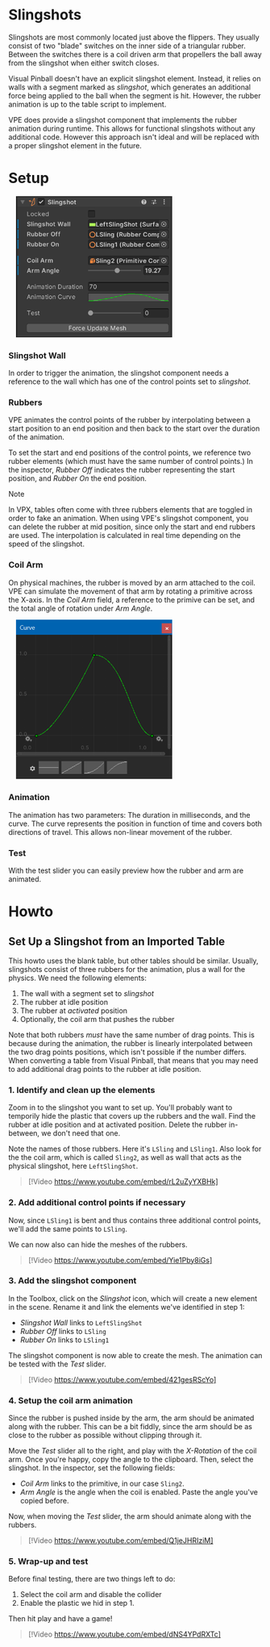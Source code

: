 # Slingshots

Slingshots are most commonly located just above the flippers. They usually consist of two "blade" switches on the inner side of a triangular rubber. Between the switches there is a coil driven arm that propellers the ball away from the slingshot when either switch closes.

Visual Pinball doesn't have an explicit slingshot element. Instead, it relies on walls with a segment marked as *slingshot*, which generates an additional force being applied to the ball when the segment is hit. However, the rubber animation is up to the table script to implement.

VPE does provide a slingshot component that implements the rubber animation during runtime. This allows for functional slingshots without any additional code. However this approach isn't ideal and will be replaced with a proper slingshot element in the future.


# Setup

<img src="slingshot-inspector.png" width="310" alt="Slingshot Inspector" class="img-responsive pull-right" style="margin-left: 15px"/>

### Slingshot Wall

In order to trigger the animation, the slingshot component needs a reference to the wall which has one of the control points set to *slingshot*. 

### Rubbers

VPE animates the control points of the rubber by interpolating between a start position to an end position and then back to the start over the duration of the animation. 

To set the start and end positions of the control points, we reference two rubber elements (which must have the same number of control points.) In the inspector, *Rubber Off* indicates the rubber representing the start position, and *Rubber On* the end position.

> [!NOTE]
> In VPX, tables often come with three rubbers elements that are toggled in order to fake an animation. When using VPE's slingshot component, you can delete the rubber at mid position, since only the start and end rubbers are used. The interpolation is calculated in real time depending on the speed of the slingshot.

### Coil Arm

On physical machines, the rubber is moved by an arm attached to the coil. VPE can simulate the movement of that arm by rotating a primitive across the X-axis. In the *Coil Arm* field, a reference to the primive can be set, and the total angle of rotation under *Arm Angle*.

<img src="slingshot-curve.png" width="310" alt="Slingshot Animation Curve" class="img-responsive pull-right" style="margin-left: 15px"/>

### Animation

The animation has two parameters: The duration in milliseconds, and the curve. The curve represents the position in function of time and covers both directions of travel. This allows non-linear movement of the rubber.

### Test

With the test slider you can easily preview how the rubber and arm are animated.

# Howto

## Set Up a Slingshot from an Imported Table

This howto uses the blank table, but other tables should be similar. Usually, slingshots consist of three rubbers for the animation, plus a wall for the physics. We need the following elements:

1. The wall with a segment set to *slingshot*
2. The rubber at idle position
3. The rubber at *activated* position
4. Optionally, the coil arm that pushes the rubber

Note that both rubbers *must* have the same number of drag points. This is because during the animation, the rubber is linearly interpolated between the two drag points positions, which isn't possible if the number differs. When converting a table from Visual Pinball, that means that you may need to add additional drag points to the rubber at idle position.

### 1. Identify and clean up the elements

Zoom in to the slingshot you want to set up. You'll probably want to temporily hide the plastic that covers up the rubbers and the wall. Find the rubber at idle position and at activated position. Delete the rubber in-between, we don't need that one.

Note the names of those rubbers. Here it's `LSling` and `LSling1`. Also look for the the coil arm, which is called `Sling2`, as well as wall that acts as the physical slingshot, here `LeftSlingShot`.

> [!Video https://www.youtube.com/embed/rL2uZyYXBHk]


### 2. Add additional control points if necessary

Now, since `LSling1` is bent and thus contains three additional control points, we'll add the same points to `LSling`.

We can now also can hide the meshes of the rubbers.

> [!Video https://www.youtube.com/embed/Yie1Pby8iGs]


### 3. Add the slingshot component

In the Toolbox, click on the *Slingshot* icon, which will create a new element in the scene. Rename it and link the elements we've identified in step 1:

- *Slingshot Wall* links to `LeftSlingShot`
- *Rubber Off* links to `LSling`
- *Rubber On* links to `LSling1`

The slingshot component is now able to create the mesh. The animation can be tested with the *Test* slider.

> [!Video https://www.youtube.com/embed/421gesRScYo]


### 4. Setup the coil arm animation

Since the rubber is pushed inside by the arm, the arm should be animated along with the rubber. This can be a bit fiddly, since the arm should be as close to the rubber as possible without clipping through it.

Move the *Test* slider all to the right, and play with the *X-Rotation* of the coil arm. Once you're happy, copy the angle to the clipboard. Then, select the slingshot. In the inspector, set the following fields:

- *Coil Arm* links to the primitive, in our case `Sling2`.
- *Arm Angle* is the angle when the coil is enabled. Paste the angle you've copied before.

Now, when moving the *Test* slider, the arm should animate along with the rubbers.

> [!Video https://www.youtube.com/embed/Q1jeJHRIziM]


### 5. Wrap-up and test

Before final testing, there are two things left to do:

1. Select the coil arm and disable the collider
2. Enable the plastic we hid in step 1.

Then hit play and have a game!

> [!Video https://www.youtube.com/embed/dNS4YPdRXTc]
